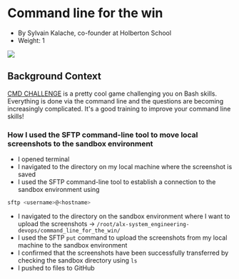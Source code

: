 Command line for the win
========================

-   By Sylvain Kalache, co-founder at Holberton School
-   Weight: 1

![](https://s3.amazonaws.com/intranet-projects-files/holbertonschool-sysadmin_devops/324/06AChAO.png)

Background Context
------------------

[CMD CHALLENGE](https://alx-intranet.hbtn.io/rltoken/a83_NOBEtXgFr1Yqej0HYA "CMD CHALLENGE") is a pretty cool game challenging you on Bash skills. Everything is done via the command line and the questions are becoming increasingly complicated. It's a good training to improve your command line skills!


### How I used the SFTP command-line tool to move local screenshots to the sandbox environment
* I opened terminal
* I navigated to the directory on my local machine where the screenshot is saved
* I used the SFTP command-line tool to establish a connection to the sandbox environment using

```bash
sftp <username>@<hostname>
```
* I navigated to the directory on the sandbox environment where I want to upload the screenshots -> `/root/alx-system_engineering-devops/command_line_for_the_win/`
* I used the SFTP `put` command to upload the screenshots from my local machine to the sandbox environment
* I confirmed that the screenshots have been successfully transferred by checking the sandbox directory using `ls`
* I pushed to files to GitHub
